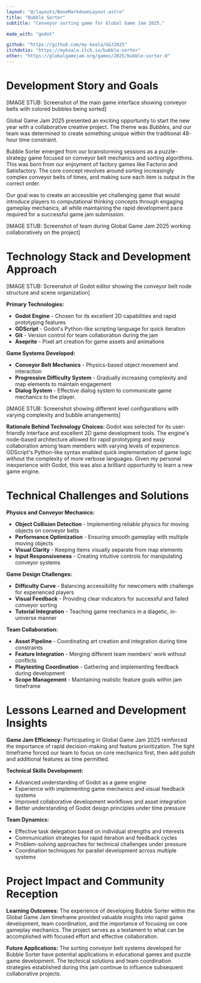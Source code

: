 ```yaml
---
layout: "@/layouts/BaseMarkdownLayout.astro"
title: "Bubble Sorter"
subtitle: "Conveyor sorting game for Global Game Jam 2025."

made_with: "godot"

github: "https://github.com/my-koala/GGJ2025"
itchdotio: "https://mykoala.itch.io/bubble-sorter"
other: "https://globalgamejam.org/games/2025/bubble-sorter-0"
---
```


# Development Story and Goals

[IMAGE STUB: Screenshot of the main game interface showing conveyor belts with colored bubbles being sorted]

Global Game Jam 2025 presented an exciting opportunity to start the new year with a collaborative creative project. The theme was *Bubbles*, and our team was determined to create something unique within the traditional 48-hour time constraint.

Bubble Sorter emerged from our brainstorming sessions as a puzzle-strategy game focused on conveyor belt mechanics and sorting algorithms. This was born from our enjoyment of factory games like Factorio and Satisfactory. The core concept revolves around sorting increasingly complex conveyor belts of times, and making sure each item is output in the correct order.

Our goal was to create an accessible yet challenging game that would introduce players to computational thinking concepts through engaging gameplay mechanics, all while maintaining the rapid development pace required for a successful game jam submission.

[IMAGE STUB: Screenshot of team during Global Game Jam 2025 working collaboratively on the project]

# Technology Stack and Development Approach

[IMAGE STUB: Screenshot of Godot editor showing the conveyor belt node structure and scene organization]

**Primary Technologies:**
- **Godot Engine** - Chosen for its excellent 2D capabilities and rapid prototyping features
- **GDScript** - Godot's Python-like scripting language for quick iteration
- **Git** - Version control for team collaboration during the jam
- **Aseprite** - Pixel art creation for game assets and animations

**Game Systems Developed:**
- **Conveyor Belt Mechanics** - Physics-based object movement and interaction
- **Progressive Difficulty System** - Gradually increasing complexity and map elements to maintain engagement
- **Dialog System** - Effective dialog system to communicate game mechanics to the player.

[IMAGE STUB: Screenshot showing different level configurations with varying complexity and bubble arrangements]

**Rationale Behind Technology Choices:**
Godot was selected for its user-friendly interface and excellent 2D game development tools. The engine's node-based architecture allowed for rapid prototyping and easy collaboration among team members with varying levels of experience. GDScript's Python-like syntax enabled quick implementation of game logic without the complexity of more verbose languages. Given my personal inexperience with Godot, this was also a brilliant opportunity to learn a new game engine.

# Technical Challenges and Solutions

**Physics and Conveyor Mechanics:**
- **Object Collision Detection** - Implementing reliable physics for moving objects on conveyor belts
- **Performance Optimization** - Ensuring smooth gameplay with multiple moving objects
- **Visual Clarity** - Keeping items visually separate from map elements
- **Input Responsiveness** - Creating intuitive controls for manipulating conveyor systems

**Game Design Challenges:**
- **Difficulty Curve** - Balancing accessibility for newcomers with challenge for experienced players
- **Visual Feedback** - Providing clear indicators for successful and failed conveyor sorting
- **Tutorial Integration** - Teaching game mechanics in a diagetic, in-universe manner

**Team Collaboration:**
- **Asset Pipeline** - Coordinating art creation and integration during time constraints
- **Feature Integration** - Merging different team members' work without conflicts
- **Playtesting Coordination** - Gathering and implementing feedback during development
- **Scope Management** - Maintaining realistic feature goals within jam timeframe

# Lessons Learned and Development Insights

**Game Jam Efficiency:**
Participating in Global Game Jam 2025 reinforced the importance of rapid decision-making and feature prioritization. The tight timeframe forced our team to focus on core mechanics first, then add polish and additional features as time permitted.

**Technical Skills Development:**
- Advanced understanding of Godot as a game engine
- Experience with implementing game mechanics and visual feedback systems
- Improved collaborative development workflows and asset integration
- Better understanding of Godot design principles under time pressure

**Team Dynamics:**
- Effective task delegation based on individual strengths and interests
- Communication strategies for rapid iteration and feedback cycles
- Problem-solving approaches for technical challenges under pressure
- Coordination techniques for parallel development across multiple systems

# Project Impact and Community Reception

**Learning Outcomes:**
The experience of developing Bubble Sorter within the Global Game Jam timeframe provided valuable insights into rapid game development, team coordination, and the importance of focusing on core gameplay mechanics. The project serves as a testament to what can be accomplished with focused effort and effective collaboration.

**Future Applications:**
The sorting conveyor belt systems developed for Bubble Sorter have potential applications in educational games and puzzle game development. The technical solutions and team coordination strategies established during this jam continue to influence subsequent collaborative projects.